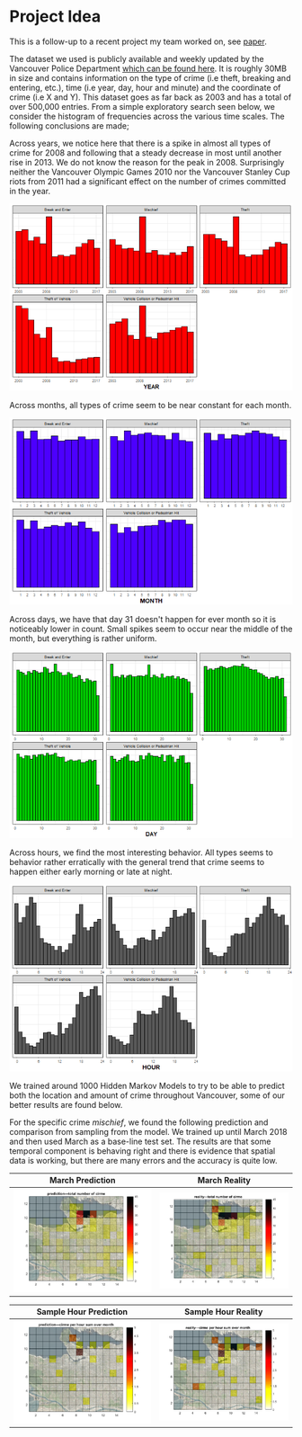 # Project Idea

This is a follow-up to a recent project my team worked on, see [paper](https://github.com/Mathnstein/Machine_Learning/blob/master/cs540/Project/predictive-policing-vancouver.pdf). 

The dataset we used is publicly available and weekly updated by the Vancouver Police Department [which can be found here](http://data.vancouver.ca/datacatalogue/crime-data.htm). It is roughly 30MB in size and contains information on the type of crime (i.e theft, breaking and entering, etc.), time (i.e year, day, hour and minute) and the coordinate of crime (i.e X and Y). This dataset goes as far back as 2003 and has a total of over 500,000 entries. From a simple exploratory search seen below, we consider the histogram of frequencies across the various time scales. The following conclusions are made;

Across years, we notice here that there is a spike in almost all types of crime for 2008 and following that a steady decrease in most until another rise in 2013. We do not know the reason for the peak in 2008. Surprisingly neither the Vancouver Olympic Games 2010 nor the Vancouver Stanley Cup riots from 2011 had a significant effect on the number of crimes committed in the year.

![alt_text][typeVyear]


Across months, all types of crime seem to be near constant for each month.

![alt_text][typeVmonth]


Across days, we have that day 31 doesn't happen for ever month so it is noticeably lower in count. Small spikes seem to occur near the middle of the month, but everything is rather uniform. 

![alt_text][typeVday]


Across hours, we find the most interesting behavior. All types seems to behavior rather erratically with the general trend that crime seems to happen either early morning or late at night.

![alt_text][typeVhour]


We trained around 1000 Hidden Markov Models to try to be able to predict both the location and amount of crime throughout Vancouver, some of our better results are found below.

For the specific crime *mischief*, we found the following prediction and comparison from sampling from the model. We trained up until March 2018 and then used March as a base-line test set. The results are that some temporal component is behaving right and there is evidence that spatial data is working, but there are many errors and the accuracy is quite low.

March Prediction            |  March Reality
:-------------------------:|:-------------------------:
![alt_text][predictmonth]  |  ![alt_text][realitymonth]


Sample Hour Prediction            |  Sample Hour Reality
:-------------------------:|:-------------------------:
![alt_text][predicthour]  |  ![alt_text][realityhour]


[typeVyear]:https://github.com/Mathnstein/Machine_Learning/blob/master/cs540/Project/Statistics/type_vs_year.png
[typeVmonth]:https://github.com/Mathnstein/Machine_Learning/blob/master/cs540/Project/Statistics/type_vs_month.png
[typeVday]:https://github.com/Mathnstein/Machine_Learning/blob/master/cs540/Project/Statistics/type_vs_day.png
[typeVhour]:https://github.com/Mathnstein/Machine_Learning/blob/master/cs540/Project/Statistics/type_vs_hour.png

[predictmonth]:https://github.com/Mathnstein/Machine_Learning/blob/master/cs540/Project/Latex/Images/predict.png
[realitymonth]:https://github.com/Mathnstein/Machine_Learning/blob/master/cs540/Project/Latex/Images/real.png
[predicthour]:https://github.com/Mathnstein/Machine_Learning/blob/master/cs540/Project/Latex/Images/predict2hour.png
[realityhour]:https://github.com/Mathnstein/Machine_Learning/blob/master/cs540/Project/Latex/Images/real2hour.png

